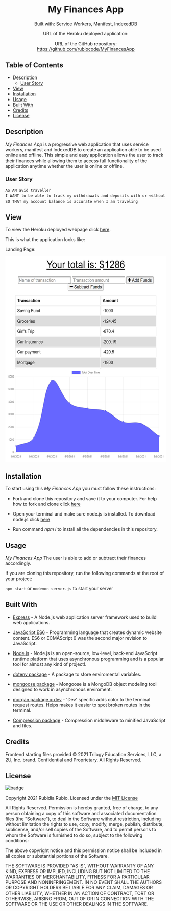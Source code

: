 <div align="center">

# My Finances App


Built with: Service Workers, Manifest, IndexedDB

URL of the Heroku deployed application: 

URL of the GitHub repository: https://github.com/rubiocode/MyFinancesApp

</div>

## Table of Contents 

* [Description](#description)
    * [User Story](#user-story)
* [View](#view)
* [Installation](#installation)
* [Usage](#usage)
* [Built With](#built-with)
* [Credits](#credits)
* [License](#license)

## Description

_My Finances App_ is a progressive web application that uses service workers, manifest and IndexedDB to create an application able to be used online and offline. This simple and easy application allows the user to track their finances while allowing them to access full functionality of the application anytime whether the user is online or offline. 

### User Story

```md
AS AN avid traveller
I WANT to be able to track my withdrawals and deposits with or without a data/internet connection
SO THAT my account balance is accurate when I am traveling
```

## View

To view the Heroku deployed webpage click [here]().

This is what the application looks like:

Landing Page: 

<img src="public/img/Main.png" alt="Landing Page" style="height: 40rem ; width:40 rem;"/>


## Installation 

To start using this _My Finances App_ you must follow these instructions:

* Fork and clone this repository and save it to your computer. For help how to fork and clone click [here](https://guides.github.com/activities/forking/) 

* Open your terminal and make sure node.js is installed. To download node.js click [here](https://nodejs.org/en/download/)

* Run command _npm i_ to install all the dependencies in this repository. 

## Usage

_My Finances App_ The user is able to add or subtract their finances accordingly.  

If you are cloning this repository, run the following commands at the root of your project:

`npm start` or `nodemon server.js` to start your server


## Built With

* [Express](https://expressjs.com/) - A Node.js web application server framework used to build web applications.

* [JavaScript ES6](https://www.w3schools.com/Js/js_es6.asp) - Programming language that creates dynamic website content. ES6 or ECMAScript 6 was the second major revision to JavaScript.

* [Node.js](https://nodejs.dev/learn/) - Node.js is an open-source, low-level, back-end JavaScript runtime platform that uses asynchronous programming and is a popular tool for almost any kind of project!.

* [dotenv package](https://nodejs.dev/learn/) - A package to store enviromental variables.

* [mongoose package](https://www.npmjs.com/package/mongoose) - Mongoose is a MongoDB object modeling tool designed to work in asynchronous enviroment. 

* [morgan package = dev](https://www.npmjs.com/package/morgan) - 'Dev' specific adds color to the terminal request routes. Helps makes it easier to spot broken routes in the terminal. 

* [Compression package](https://www.npmjs.com/package/compression) - Compression middleware to minified JavaScript and files. 


## Credits

Frontend starting files provided © 2021 Trilogy Education Services, LLC, a 2U, Inc. brand. Confidential and Proprietary. All Rights Reserved.


## License

![badge](https://img.shields.io/badge/License-mit-blue)

Copyright 2021 Rubidia Rubio. Licensed under the [MIT License](https://opensource.org/licenses/MIT)

All Rights Reserved. Permission is hereby granted, free of charge, to any person obtaining a copy of this software and associated documentation files (the "Software"), to deal in the Software without restriction, including without limitation the rights to use, copy, modify, merge, publish, distribute, sublicense, and/or sell copies of the Software, and to permit persons to whom the Software is furnished to do so, subject to the following conditions:

The above copyright notice and this permission notice shall be included in all copies or substantial portions of the
Software.

THE SOFTWARE IS PROVIDED "AS IS", WITHOUT WARRANTY OF ANY KIND, EXPRESS OR IMPLIED, INCLUDING BUT NOT LIMITED TO THE
WARRANTIES OF MERCHANTABILITY, FITNESS FOR A PARTICULAR PURPOSE AND NONINFRINGEMENT. IN NO EVENT SHALL THE AUTHORS OR
COPYRIGHT HOLDERS BE LIABLE FOR ANY CLAIM, DAMAGES OR OTHER LIABILITY, WHETHER IN AN ACTION OF CONTRACT, TORT OR
OTHERWISE, ARISING FROM, OUT OF OR IN CONNECTION WITH THE SOFTWARE OR THE USE OR OTHER DEALINGS IN THE SOFTWARE.
